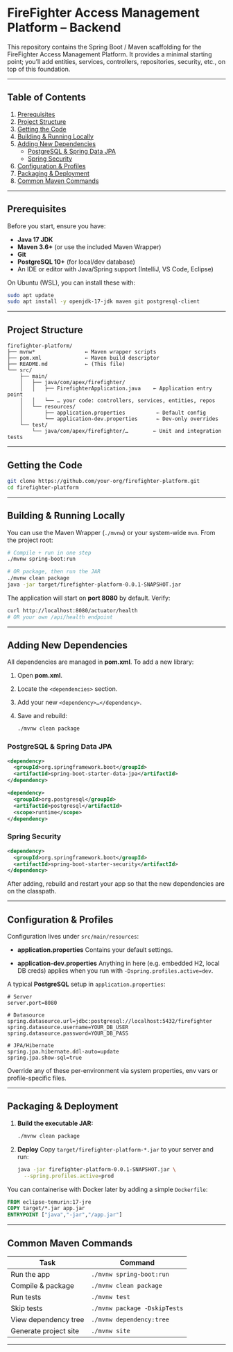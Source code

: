 # FireFighter Access Management Platform – Backend

This repository contains the Spring Boot / Maven scaffolding for the FireFighter Access Management Platform. It provides a minimal starting point; you’ll add entities, services, controllers, repositories, security, etc., on top of this foundation.

---

## Table of Contents

1. [Prerequisites](#prerequisites)  
2. [Project Structure](#project-structure)  
3. [Getting the Code](#getting-the-code)  
4. [Building & Running Locally](#building--running-locally)  
5. [Adding New Dependencies](#adding-new-dependencies)  
   - [PostgreSQL & Spring Data JPA](#postgresql--spring-data-jpa)  
   - [Spring Security](#spring-security)  
6. [Configuration & Profiles](#configuration--profiles)  
7. [Packaging & Deployment](#packaging--deployment)  
8. [Common Maven Commands](#common-maven-commands)

---

## Prerequisites

Before you start, ensure you have:

- **Java 17 JDK**  
- **Maven 3.6+** (or use the included Maven Wrapper)  
- **Git**  
- **PostgreSQL 10+** (for local/dev database)  
- An IDE or editor with Java/Spring support (IntelliJ, VS Code, Eclipse)

On Ubuntu (WSL), you can install these with:

```bash
sudo apt update
sudo apt install -y openjdk-17-jdk maven git postgresql-client
```

---

## Project Structure

```
firefighter-platform/
├── mvnw*                ← Maven wrapper scripts
├── pom.xml              ← Maven build descriptor
├── README.md            ← (This file)
└── src/
    ├── main/
    │   ├── java/com/apex/firefighter/
    │   │   ├── FirefighterApplication.java    ← Application entry point
    │   │   └── … your code: controllers, services, entities, repos
    │   └── resources/
    │       ├── application.properties          ← Default config
    │       └── application-dev.properties      ← Dev-only overrides
    └── test/
        └── java/com/apex/firefighter/…        ← Unit and integration tests
```

---

## Getting the Code

```bash
git clone https://github.com/your-org/firefighter-platform.git
cd firefighter-platform
```

---

## Building & Running Locally

You can use the Maven Wrapper (`./mvnw`) or your system-wide `mvn`. From the project root:

```bash
# Compile + run in one step
./mvnw spring-boot:run

# OR package, then run the JAR
./mvnw clean package
java -jar target/firefighter-platform-0.0.1-SNAPSHOT.jar
```

The application will start on **port 8080** by default. Verify:

```bash
curl http://localhost:8080/actuator/health
# OR your own /api/health endpoint
```

---

## Adding New Dependencies

All dependencies are managed in **pom.xml**. To add a new library:

1. Open **pom.xml**.
2. Locate the `<dependencies>` section.
3. Add your new `<dependency>…</dependency>`.
4. Save and rebuild:

   ```bash
   ./mvnw clean package
   ```

### PostgreSQL & Spring Data JPA

```xml
<dependency>
  <groupId>org.springframework.boot</groupId>
  <artifactId>spring-boot-starter-data-jpa</artifactId>
</dependency>

<dependency>
  <groupId>org.postgresql</groupId>
  <artifactId>postgresql</artifactId>
  <scope>runtime</scope>
</dependency>
```

### Spring Security

```xml
<dependency>
  <groupId>org.springframework.boot</groupId>
  <artifactId>spring-boot-starter-security</artifactId>
</dependency>
```

After adding, rebuild and restart your app so that the new dependencies are on the classpath.

---

## Configuration & Profiles

Configuration lives under `src/main/resources`:

* **application.properties**
  Contains your default settings.

* **application-dev.properties**
  Anything in here (e.g. embedded H2, local DB creds) applies when you run with `-Dspring.profiles.active=dev`.

A typical **PostgreSQL** setup in `application.properties`:

```properties
# Server
server.port=8080

# Datasource
spring.datasource.url=jdbc:postgresql://localhost:5432/firefighter
spring.datasource.username=YOUR_DB_USER
spring.datasource.password=YOUR_DB_PASS

# JPA/Hibernate
spring.jpa.hibernate.ddl-auto=update
spring.jpa.show-sql=true
```

Override any of these per-environment via system properties, env vars or profile-specific files.

---

## Packaging & Deployment

1. **Build the executable JAR:**

   ```bash
   ./mvnw clean package
   ```

2. **Deploy**
   Copy `target/firefighter-platform-*.jar` to your server and run:

   ```bash
   java -jar firefighter-platform-0.0.1-SNAPSHOT.jar \
     --spring.profiles.active=prod
   ```

You can containerise with Docker later by adding a simple `Dockerfile`:

```dockerfile
FROM eclipse-temurin:17-jre
COPY target/*.jar app.jar
ENTRYPOINT ["java","-jar","/app.jar"]
```

---

## Common Maven Commands

| Task                  | Command                      |
| --------------------- | ---------------------------- |
| Run the app           | `./mvnw spring-boot:run`     |
| Compile & package     | `./mvnw clean package`       |
| Run tests             | `./mvnw test`                |
| Skip tests            | `./mvnw package -DskipTests` |
| View dependency tree  | `./mvnw dependency:tree`     |
| Generate project site | `./mvnw site`                |

---